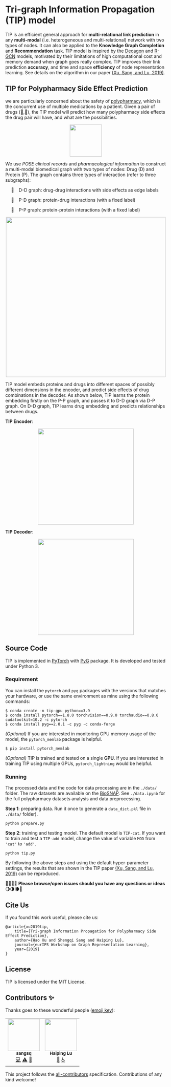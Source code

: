 # Tri-graph Information Propagation (TIP) model

TIP is an efficient general approach for **multi-relational link prediction** in any **multi-modal**  (i.e. heterogeneous and multi-relational) network with two types of nodes. It can also be applied to the **Knowledge Graph Completion** and **Recommendation** task. TIP model is inspired by the [Decagon](https://github.com/marinkaz/decagon) and [R-GCN](https://github.com/tkipf/relational-gcn) models, motivated by their limitations of high computational cost and memory demand when graph goes really complex. TIP improves their link prediction **accuracy**, and time and space **efficiency** of node representation learning. See details on the algorithm in our paper [(Xu, Sang, and Lu, 2019)](https://grlearning.github.io/papers/94.pdf).

## TIP for Polypharmacy Side Effect Prediction

we are particularly concerned about the safety of [polypharmacy](https://en.wikipedia.org/wiki/Polypharmacy), which is the concurrent use of multiple medications by a patient. Given a pair of drugs (:pill:,:pill:), the TIP model will predict how many polypharmacy side effects the drug pair will have, and what are the possibilities.

<div align=center>
<img height="100" src="img/pred_dd.png" alt=""hhh/>
</div>

We use *POSE clinical records* and *pharmacological information* to construct a multi-modal biomedical graph with two types of nodes: Drug (D) and Protein (P). The graph contains three types of interaction (refer to three subgraphs): 

&emsp; :cookie: &ensp; D-D graph: drug-drug interactions with side effects as edge labels

&emsp; :cake: &ensp; P-D graph: protein-drug interactions (with a fixed label)

&emsp; :ice_cream: &ensp; P-P graph: protein-protein interactions (with a fixed label)

<div align=center>
<img width="500" src="img/network.png" alt=""hhh/>
</div>

TIP model embeds proteins and drugs into different spaces of possibly different dimensions in the encoder, and predict side effects of drug combinations in the decoder. As shown below, TIP learns the protein embedding firstly on the P-P graph, and passes it to D-D graph via D-P graph. On D-D graph, TIP learns drug embedding and predicts relationships between drugs.

**TIP Encoder**:

<div align=center>
<img height="300" src="img/encoder.png">
</div>

**TIP Decoder**:

<div align=center>
<img height="300" src="img/decoder.png">
</div>

## Source Code

TIP is implemented in [PyTorch]([`pytorch`](https://pytorch.org/)) with [PyG](https://github.com/rusty1s/pytorch_geometric) package. It is developed and tested under Python 3.  

### Requirement

You can install the `pytorch` and `pyg` packages with the versions that matches your hardware, or use the same environment as mine using the following commands:

```shell
$ conda create -n tip-gpu python==3.9
$ conda install pytorch==1.8.0 torchvision==0.9.0 torchaudio==0.8.0 cudatoolkit=10.2 -c pytorch
$ conda install pyg==2.0.1 -c pyg -c conda-forge	
```

*(Optional)* If you are interested in monitoring GPU memory usage of the model, the `pytorch_memlab` package is helpful.
```shell
$ pip install pytorch_memlab
```

*(Optional)* TIP is trained and tested on a single **GPU**. If you are interested in training TIP using multiple GPUs, `pytorch_lightning` would be helpful.

### Running

The processed data and the code for data processing are in the `./data/` folder. The raw datasets are available on the [BioSNAP](http://snap.stanford.edu/biodata/index.html). See `./data.ipynb` for the full polypharmacy datasets analysis and data preprocessing.

**Step 1**: preparing data. Run it once to generate a `data_dict.pkl` file in `./data/` folder).
```shell
python prepare.py			
```

**Step 2**: training and testing model. The default model is `TIP-cat`. If you want to train and test a `TIP-add` model, change the value of variable `MOD` from `'cat'` to `'add'`. 
```shell
python tip.py
```

By following the above steps and using the default hyper-parameter settings, the results that are shown in the TIP paper [(Xu, Sang, and Lu, 2019)](https://grlearning.github.io/papers/94.pdf) can be reproduced.

:new_moon_with_face::waxing_crescent_moon::first_quarter_moon::waxing_gibbous_moon: **Please browse/open issues should you have any questions or ideas**​ :waning_gibbous_moon::last_quarter_moon::waning_crescent_moon::new_moon_with_face:

## Cite Us
If you found this work useful, please cite us:
```
@article{xu2019tip,
	title={Tri-graph Information Propagation for Polypharmacy Side Effect Prediction},
	author={Hao Xu and Shengqi Sang and Haiping Lu},
	journal={eurIPS Workshop on Graph Representation Learning},
	year={2019}
}
```

## License

TIP is licensed under the MIT License.

## Contributors ✨

Thanks goes to these wonderful people ([emoji key](https://allcontributors.org/docs/en/emoji-key)):

<!-- ALL-CONTRIBUTORS-LIST:START - Do not remove or modify this section -->
<!-- prettier-ignore-start -->
<!-- markdownlint-disable -->
<table>
  <tr>
    <td align="center"><a href="https://github.com/sangsq"><img src="https://avatars.githubusercontent.com/u/16742808?v=4?s=100" width="100px;" alt=""/><br /><sub><b>sangsq</b></sub></a><br /><a href="https://github.com/NYXFLOWER/TIP/commits?author=sangsq" title="Code">💻</a> <a href="https://github.com/NYXFLOWER/TIP/commits?author=sangsq" title="Tests">⚠️</a> <a href="#ideas-sangsq" title="Ideas, Planning, & Feedback">🤔</a></td>
    <td align="center"><a href="https://haipinglu.github.io/"><img src="https://avatars.githubusercontent.com/u/23463961?v=4?s=100" width="100px;" alt=""/><br /><sub><b>Haiping Lu</b></sub></a><br /><a href="https://github.com/NYXFLOWER/TIP/commits?author=haipinglu" title="Documentation">📖</a> <a href="#a11y-haipinglu" title="Accessibility">️️️️♿️</a></td>
  </tr>
</table>

<!-- markdownlint-restore -->
<!-- prettier-ignore-end -->

<!-- ALL-CONTRIBUTORS-LIST:END -->

This project follows the [all-contributors](https://github.com/all-contributors/all-contributors) specification. Contributions of any kind welcome!
